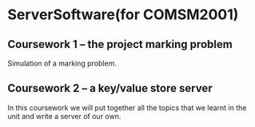 # ServerSoftware(for COMSM2001)

## Coursework 1 – the project marking problem
Simulation of a marking problem.

## Coursework 2 – a key/value store server
In this coursework we will put together all the topics that we learnt in the unit and write a server of our own.

